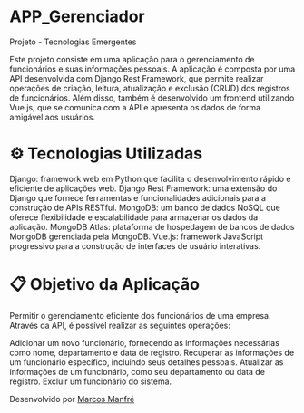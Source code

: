 # APP_Gerenciador
Projeto - Tecnologias Emergentes
 
Este projeto consiste em uma aplicação para o gerenciamento de funcionários e suas informações pessoais. A aplicação é composta por uma API desenvolvida com Django Rest Framework, que permite realizar operações de criação, leitura, atualização e exclusão (CRUD) dos registros de funcionários. Além disso, também é desenvolvido um frontend utilizando Vue.js, que se comunica com a API e apresenta os dados de forma amigável aos usuários.

#  ⚙️ Tecnologias Utilizadas

Django: framework web em Python que facilita o desenvolvimento rápido e eficiente de aplicações web.
Django Rest Framework: uma extensão do Django que fornece ferramentas e funcionalidades adicionais para a construção de APIs RESTful.
MongoDB: um banco de dados NoSQL que oferece flexibilidade e escalabilidade para armazenar os dados da aplicação.
MongoDB Atlas: plataforma de hospedagem de bancos de dados MongoDB gerenciada pela MongoDB.
Vue.js: framework JavaScript progressivo para a construção de interfaces de usuário interativas.

#  📋 Objetivo da Aplicação

Permitir o gerenciamento eficiente dos funcionários de uma empresa. Através da API, é possível realizar as seguintes operações:

Adicionar um novo funcionário, fornecendo as informações necessárias como nome, departamento e data de registro.
Recuperar as informações de um funcionário específico, incluindo seus detalhes pessoais.
Atualizar as informações de um funcionário, como seu departamento ou data de registro.
Excluir um funcionário do sistema.



Desenvolvido por [Marcos Manfré](https://www.linkedin.com/in/marcosmanfre/) 
